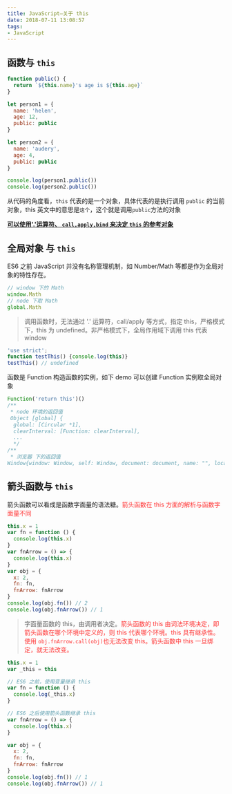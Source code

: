 ```yaml
---
title: JavaScript—关于 this
date: 2018-07-11 13:08:57
tags:
- JavaScript
---
```


## 函数与 `this`
```javascript
function public() {
  return `${this.name}'s age is ${this.age}` 
}

let person1 = {
  name: 'helen',
  age: 12,
  public: public
}

let person2 = {
  name: 'audery',
  age: 4,
  public: public
}

console.log(person1.public())
console.log(person2.public())
```
从代码的角度看，`this` 代表的是一个对象，具体代表的是执行调用 `public` 的当前对象，this 英文中的意思是`这个`，这个就是调用`public`方法的对象

**[可以使用'.'运算符、 `call,apply,bind` 来决定 `this` 的参考对象](https://helenzhanglp.github.io/2019/03/18/Javascript-%E5%87%BD%E6%95%B0-bind-call-apply/)**

## 全局对象 与 `this`
ES6 之前 JavaScript 并没有名称管理机制，如 Number/Math 等都是作为全局对象的特性存在。
```javascript
// window 下的 Math
window.Math
// node 下取 Math
global.Math
```
> 调用函数时，无法通过 '.' 运算符，call/apply 等方式，指定 this，严格模式下，this 为 undefined。非严格模式下，全局作用域下调用 this 代表 window 
```javascript
'use strict'; 
function testThis() {console.log(this)} 
testThis() // undefined
```
函数是 Function 构造函数的实例，如下 demo 可以创建 Function 实例取全局对象
```javascript
Function('return this')()
/**
 * node 环境的返回值
 Object [global] {
  global: [Circular *1],
  clearInterval: [Function: clearInterval],
  ...
  */
/**
 * 浏览器 下的返回值
Window{window: Window, self: Window, document: document, name: "", location: Location,…}*/
```

## 箭头函数与 `this`
箭头函数可以看成是函数字面量的语法糖。<font color="#f33">箭头函数在 this 方面的解析与函数字面量不同</font>
```javascript
this.x = 1
var fn = function () {
  console.log(this.x)
}
var fnArrow = () => {
  console.log(this.x)
}
var obj = {
  x: 2,
  fn: fn,
  fnArrow: fnArrow
}
console.log(obj.fn()) // 2
console.log(obj.fnArrow()) // 1
```
> 字面量函数的 this，由调用者决定。<font color="#f33">箭头函数的 this 由词法环境决定，即箭头函数在哪个环境中定义的，则 this 代表哪个环境。this 具有继承性。使用 `obj.fnArrow.call(obj)`也无法改变 this。箭头函数中 this 一旦绑定，就无法改变。</font>

```javascript
this.x = 1
var _this = this

// ES6 之前，使用变量继承 this
var fn = function () {
  console.log(_this.x)
}

// ES6 之后使用箭头函数继承 this
var fnArrow = () => {
  console.log(this.x)
}

var obj = {
  x: 2,
  fn: fn,
  fnArrow: fnArrow
}
console.log(obj.fn()) // 1
console.log(obj.fnArrow()) // 1
```

